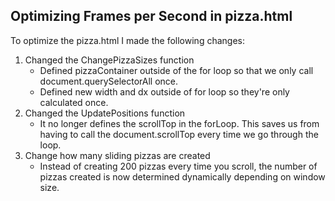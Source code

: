 ## Optimizing Frames per Second in pizza.html
To optimize the pizza.html I made the following changes:
1. Changed the ChangePizzaSizes function
    * Defined pizzaContainer outside of the for loop so that we only call
    document.querySelectorAll once.
    * Defined new width and dx outside of for loop so they're
    only calculated once.
2. Changed the UpdatePositions function
    * It no longer defines the scrollTop in the forLoop. This saves us from
    having to call the document.scrollTop every time we go through the loop.
3. Change how many sliding pizzas are created
    * Instead of creating 200 pizzas every time you scroll, the number of pizzas
    created is now determined dynamically depending on window size.
